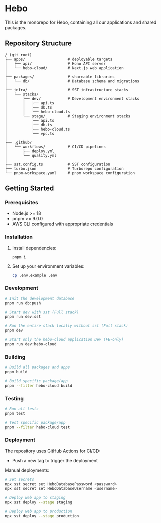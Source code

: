 # Hebo

This is the monorepo for Hebo, containing all our applications and shared packages.

## Repository Structure

```
/ (git root)
├── apps/                   # deployable targets
│   ├── api/                # Hono API server
│   └── hebo-cloud/         # Next.js web application
│
├── packages/               # shareable libraries
│   └── db/                 # Database schema and migrations
│
├── infra/                  # SST infrastructure stacks
│   └── stacks/
│       ├── dev/            # Development environment stacks
│       │   ├── api.ts
│       │   ├── db.ts
│       │   └── hebo-cloud.ts
│       └── stage/          # Staging environment stacks
│           ├── api.ts
│           ├── db.ts
│           ├── hebo-cloud.ts
│           └── vpc.ts
│
├── .github/
│   └── workflows/          # CI/CD pipelines
│       ├── deploy.yml
│       └── quality.yml
│
├── sst.config.ts           # SST configuration
├── turbo.json              # Turborepo configuration
└── pnpm-workspace.yaml     # pnpm workspace configuration
```

## Getting Started

### Prerequisites

- Node.js >= 18
- pnpm >= 9.0.0
- AWS CLI configured with appropriate credentials

### Installation

1. Install dependencies:
   ```bash
   pnpm i
   ```

2. Set up your environment variables:
   ```bash
   cp .env.example .env
   ```

### Development

```bash
# Init the development database
pnpm run db:push
```

```bash
# Start dev with sst (Full stack)
pnpm run dev:sst
```

```bash
# Run the entire stack locally without sst (Full stack)
pnpm dev
```

```bash
# Start only the hebo-cloud application Dev (FE-only)
pnpm run dev:hebo-cloud
```

### Building

```bash
# Build all packages and apps
pnpm build

# Build specific package/app
pnpm --filter hebo-cloud build
```

### Testing

```bash
# Run all tests
pnpm test

# Test specific package/app
pnpm --filter hebo-cloud test
```

### Deployment

The repository uses GitHub Actions for CI/CD:

- Push a new tag to trigger the deployment

Manual deployments:

```bash
# Set secrets
npx sst secret set HeboDatabasePassword <password>
npx sst secret set HeboDatabaseUsername <username>

# Deploy web app to staging
npx sst deploy --stage staging

# Deploy web app to production
npx sst deploy --stage production
```
